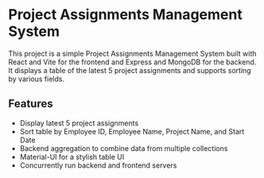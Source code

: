 # Project Assignments Management System

This project is a simple Project Assignments Management System built with React and Vite for the frontend and Express and MongoDB for the backend. It displays a table of the latest 5 project assignments and supports sorting by various fields.

## Features

- Display latest 5 project assignments
- Sort table by Employee ID, Employee Name, Project Name, and Start Date
- Backend aggregation to combine data from multiple collections
- Material-UI for a stylish table UI
- Concurrently run backend and frontend servers







